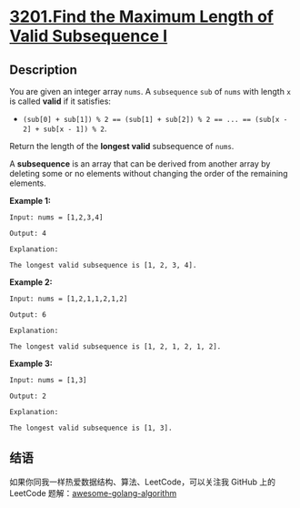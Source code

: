 # [3201.Find the Maximum Length of Valid Subsequence I][title]

## Description
You are given an integer array `nums`.
A `subsequence` `sub` of `nums` with length `x` is called **valid** if it satisfies:

- `(sub[0] + sub[1]) % 2 == (sub[1] + sub[2]) % 2 == ... == (sub[x - 2] + sub[x - 1]) % 2`.

Return the length of the **longest valid** subsequence of `nums`.

A **subsequence** is an array that can be derived from another array by deleting some or no elements without changing the order of the remaining elements.

**Example 1:**

```
Input: nums = [1,2,3,4]

Output: 4

Explanation:

The longest valid subsequence is [1, 2, 3, 4].
```

**Example 2:**

```
Input: nums = [1,2,1,1,2,1,2]

Output: 6

Explanation:

The longest valid subsequence is [1, 2, 1, 2, 1, 2].
```

**Example 3:**

```
Input: nums = [1,3]

Output: 2

Explanation:

The longest valid subsequence is [1, 3].
```

## 结语

如果你同我一样热爱数据结构、算法、LeetCode，可以关注我 GitHub 上的 LeetCode 题解：[awesome-golang-algorithm][me]

[title]: https://leetcode.com/problems/find-the-maximum-length-of-valid-subsequence-i/
[me]: https://github.com/kylesliu/awesome-golang-algorithm
